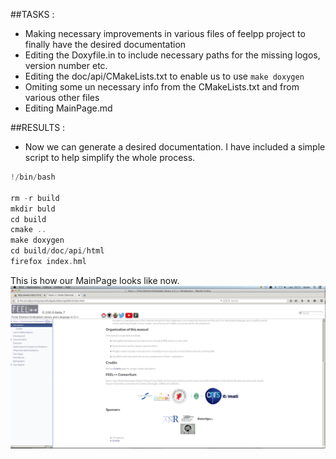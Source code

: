 ##TASKS :  
- Making necessary improvements in various files of feelpp project to finally have the desired documentation
 - Editing the Doxyfile.in to include necessary paths for the missing logos, version number etc.
 - Editing the doc/api/CMakeLists.txt to enable us to use `make doxygen`
 - Omiting some un necessary info from the CMakeLists.txt and  from various other files
 - Editing MainPage.md   
 
 
##RESULTS :   
- Now we can generate a desired documentation. I have included a simple script to help simplify the whole process.
```c++
!/bin/bash                                                                                         

rm -r build
mkdir buld
cd build
cmake ..
make doxygen
cd build/doc/api/html
firefox index.hml
```   

This is how our MainPage looks like now.
![MainPage](https://github.com/wkyoshe/stageM1/blob/master/report/dailyReport/MainPage.png)
